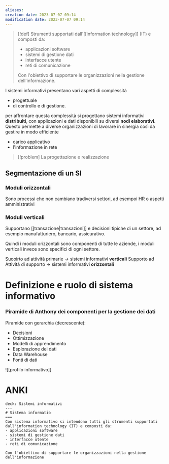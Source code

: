 ```yaml
---
aliases: 
creation date: 2023-07-07 09:14
modification date: 2023-07-07 09:14
---
```


>[!def]
>Strumenti supportati dall'[[information technology]] (IT) e composti da:
>- applicazioni software
>- sistemi di gestione dati
>- interfacce utente
>- reti di comunicazione
>
>Con l'obiettivo di supportare le organizzazioni nella gestione dell'informazione.


I sistemi informativi presentano vari aspetti di complessità 
- progettuale
- di controllo e di gestione.

per affrontare questa complessità si progettano sistemi informativi **distribuiti**, con applicazioni e dati disponibili su diversi **nodi elaborativi**. Questo permette a diverse organizzazioni di lavorare in sinergia così da gestire in modo efficiente
- carico applicativo
- l'informazione in rete

>[!problem]
>La progettazione e realizzazione

## Segmentazione di un SI
### Moduli orizzontali
Sono processi che non cambiano tradiversi settori, ad esempoi HR o aspetti amministrativi

### Moduli verticali
Supportano [[transazione|transazioni]] e decisioni tipiche di un settore, ad esempio manufatturiero, bancario, assicurativo.

Quindi i moduli orizzontali sono componenti di tutte le aziende, i moduli verticali invece sono specifici di ogni settore.

Suooirto ad attività primarie -> sistemi informativi **verticali**
Supporto ad Attività di supporto -> sistemi informativi **orizzontali**

# Definizione e ruolo di sistema informativo


### Piramide di Anthony dei componenti per la gestione dei dati

Piramide con gerarchia (decrescente): 
- Decisioni
- Ottimizzazione
- Modelli di apprendimento
- Esplorazione dei dati
- Data Warehouse
- Fonti  di dati


![[profilo informativo]]

# ANKI

```anki
deck: Sistemi informativi
---
# Sistema informatio
===
Con sistema informativo si intendono tutti gli strumenti supportati dall'information technology (IT) e composti da:
- applicazioni software
- sistemi di gestione dati
- interfacce utente
- reti di comunicazione

Con l'obiettivo di supportare le organizzazioni nella gestione dell'informazione
```
